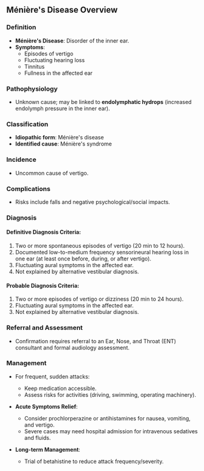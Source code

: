 ## Ménière's Disease Overview

### Definition
- **Ménière's Disease**: Disorder of the inner ear.
- **Symptoms**: 
  - Episodes of vertigo
  - Fluctuating hearing loss
  - Tinnitus
  - Fullness in the affected ear

### Pathophysiology
- Unknown cause; may be linked to **endolymphatic hydrops** (increased endolymph pressure in the inner ear).

### Classification
- **Idiopathic form**: Ménière's disease
- **Identified cause**: Ménière's syndrome

### Incidence
- Uncommon cause of vertigo.

### Complications
- Risks include falls and negative psychological/social impacts.

### Diagnosis
#### Definitive Diagnosis Criteria:
1. Two or more spontaneous episodes of vertigo (20 min to 12 hours).
2. Documented low-to-medium frequency sensorineural hearing loss in one ear (at least once before, during, or after vertigo).
3. Fluctuating aural symptoms in the affected ear.
4. Not explained by alternative vestibular diagnosis.

#### Probable Diagnosis Criteria:
1. Two or more episodes of vertigo or dizziness (20 min to 24 hours).
2. Fluctuating aural symptoms in the affected ear.
3. Not explained by alternative vestibular diagnosis.

### Referral and Assessment
- Confirmation requires referral to an Ear, Nose, and Throat (ENT) consultant and formal audiology assessment.

### Management
- For frequent, sudden attacks:
  - Keep medication accessible.
  - Assess risks for activities (driving, swimming, operating machinery).
  
- **Acute Symptoms Relief**:
  - Consider prochlorperazine or antihistamines for nausea, vomiting, and vertigo.
  - Severe cases may need hospital admission for intravenous sedatives and fluids.

- **Long-term Management**:
  - Trial of betahistine to reduce attack frequency/severity.